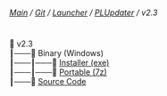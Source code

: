 ﻿###### [Main](https://pikakid98.github.io) / [Git](https://git-pikakid98.github.io) / [Launcher](https://git-pikakid98.github.io/launcher) / [PLUpdater](https://git-pikakid98.github.io/launcher/plupdater) / v2.3
<h1></h1>

📂 v2.3
\
┃───📂 Binary (Windows)
\
┃───┃───📄 [Installer (exe)](https://github.com/Git-Pikakid98/pikakid98-launcher-updater/releases/download/v2.3/PLUpdater.Installer.exe)
\
┃───┃───📄 [Portable (7z)](https://github.com/Git-Pikakid98/pikakid98-launcher-updater/releases/download/v2.3/PLUpdater.7z)
\
┃───📄 [Source Code](https://github.com/Git-Pikakid98/pikakid98-launcher-updater/archive/refs/tags/v2.3.zip)
